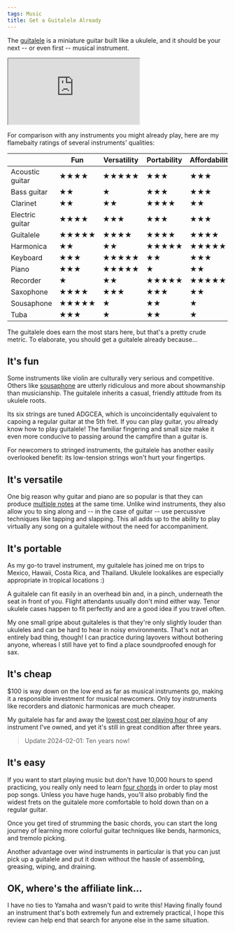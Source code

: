 ```yaml
---
tags: Music
title: Get a Guitalele Already
---
```


The [guitalele](https://en.wikipedia.org/wiki/Guitalele) is a miniature guitar built like a ukulele, and it should be your next -- or even first -- musical instrument.

<iframe src="https://www.youtube.com/embed/SsBU2m9WSM4"></iframe>

For comparison with any instruments you might already play, here are my flamebaity ratings of several instruments' qualities:

|                 | Fun   | Versatility | Portability | Affordability | Learnability |
| --------------- | ----- | ----------- | ----------- | ------------- | ------------ |
| Acoustic guitar | ★★★★  | ★★★★★       | ★★★         | ★★★           | ★★★          |
| Bass guitar     | ★★    | ★           | ★★★         | ★★★           | ★★★★         |
| Clarinet        | ★★    | ★★          | ★★★★        | ★★            | ★★★          |
| Electric guitar | ★★★★  | ★★★         | ★★★         | ★★★           | ★★★          |
| Guitalele       | ★★★★★ | ★★★★        | ★★★★        | ★★★★          | ★★★          |
| Harmonica       | ★★    | ★★          | ★★★★★       | ★★★★★         | ★★★★★        |
| Keyboard        | ★★★   | ★★★★★       | ★★          | ★★★           | ★★★          |
| Piano           | ★★★   | ★★★★★       | ★           | ★★            | ★★★          |
| Recorder        | ★     | ★★          | ★★★★★       | ★★★★★         | ★★★★★        |
| Saxophone       | ★★★★  | ★★★         | ★★★         | ★★            | ★★★★         |
| Sousaphone      | ★★★★★ | ★           | ★★          | ★             | ★★★★         |
| Tuba            | ★★★   | ★           | ★★          | ★             | ★★★★         |

The guitalele does earn the most stars here, but that's a pretty crude metric. To elaborate, you should get a guitalele already because...

## It's fun

Some instruments like violin are culturally very serious and competitive. Others like [sousaphone](/img/sousaphone.jpg) are utterly ridiculous and more about showmanship than musicianship. The guitalele inherits a casual, friendly attitude from its ukulele roots.

Its six strings are tuned ADGCEA, which is uncoincidentally equivalent to capoing a regular guitar at the 5th fret. If you can play guitar, you already know how to play guitalele! The familiar fingering and small size make it even more conducive to passing around the campfire than a guitar is.

For newcomers to stringed instruments, the guitalele has another easily overlooked benefit: its low-tension strings won't hurt your fingertips.

## It's versatile

One big reason why guitar and piano are so popular is that they can produce [multiple notes](https://en.wikipedia.org/wiki/Polyphony) at the same time. Unlike wind instruments, they also allow you to sing along and -- in the case of guitar -- use percussive techniques like tapping and slapping. This all adds up to the ability to play virtually any song on a guitalele without the need for accompaniment.

## It's portable

As my go-to travel instrument, my guitalele has joined me on trips to Mexico, Hawaii, Costa Rica, and Thailand. Ukulele lookalikes are especially appropriate in tropical locations :)

A guitalele can fit easily in an overhead bin and, in a pinch, underneath the seat in front of you. Flight attendants usually don't mind either way. Tenor ukulele cases happen to fit perfectly and are a good idea if you travel often.

My one small gripe about guitaleles is that they're only slightly louder than ukuleles and can be hard to hear in noisy environments. That's not an entirely bad thing, though! I can practice during layovers without bothering anyone, whereas I still have yet to find a place soundproofed enough for sax.

## It's cheap

$100 is way down on the low end as far as musical instruments go, making it a responsible investment for musical newcomers. Only toy instruments like recorders and diatonic harmonicas are much cheaper.

My guitalele has far and away the [lowest cost per playing hour](/ten-years-of-logging-my-life#observations) of any instrument I've owned, and yet it's still in great condition after three years.

> Update 2024-02-01: Ten years now!

## It's easy

If you want to start playing music but don't have 10,000 hours to spend practicing, you really only need to learn [four chords](/how-to-play-guitar-by-ear) in order to play most pop songs. Unless you have huge hands, you'll also probably find the widest frets on the guitalele more comfortable to hold down than on a regular guitar.

Once you get tired of strumming the basic chords, you can start the long journey of learning more colorful guitar techniques like bends, harmonics, and tremolo picking.

Another advantage over wind instruments in particular is that you can just pick up a guitalele and put it down without the hassle of assembling, greasing, wiping, and draining.

## OK, where's the affiliate link...

I have no ties to Yamaha and wasn't paid to write this! Having finally found an instrument that's both extremely fun and extremely practical, I hope this review can help end that search for anyone else in the same situation.
